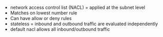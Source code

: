 - network access control list (NACL) = applied at the subnet level
- Matches on lowest number rule
- Can have allow or deny rules
- stateless = inbound and outbound traffic are evaluated independently
- default nacl allows all inbound/outbound traffic